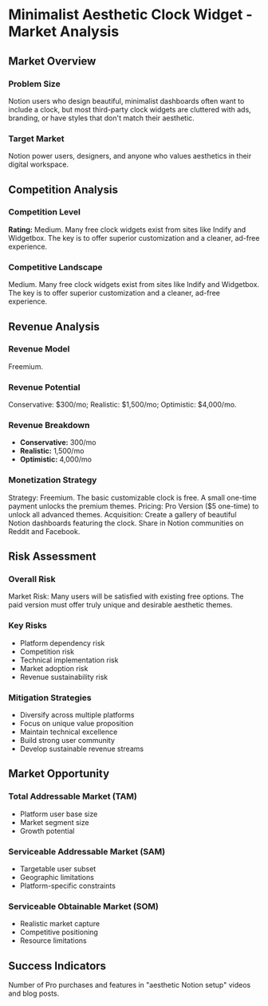 # Minimalist Aesthetic Clock Widget - Market Analysis

## Market Overview

### Problem Size
Notion users who design beautiful, minimalist dashboards often want to include a clock, but most third-party clock widgets are cluttered with ads, branding, or have styles that don't match their aesthetic.

### Target Market
Notion power users, designers, and anyone who values aesthetics in their digital workspace.

## Competition Analysis

### Competition Level
**Rating:** Medium. Many free clock widgets exist from sites like Indify and Widgetbox. The key is to offer superior customization and a cleaner, ad-free experience.

### Competitive Landscape
Medium. Many free clock widgets exist from sites like Indify and Widgetbox. The key is to offer superior customization and a cleaner, ad-free experience.

## Revenue Analysis

### Revenue Model
Freemium.

### Revenue Potential
Conservative: $300/mo; Realistic: $1,500/mo; Optimistic: $4,000/mo.

### Revenue Breakdown
- **Conservative:** 300/mo
- **Realistic:** 1,500/mo
- **Optimistic:** 4,000/mo

### Monetization Strategy
Strategy: Freemium. The basic customizable clock is free. A small one-time payment unlocks the premium themes. Pricing: Pro Version ($5 one-time) to unlock all advanced themes. Acquisition: Create a gallery of beautiful Notion dashboards featuring the clock. Share in Notion communities on Reddit and Facebook.

## Risk Assessment

### Overall Risk
Market Risk: Many users will be satisfied with existing free options. The paid version must offer truly unique and desirable aesthetic themes.

### Key Risks
- Platform dependency risk
- Competition risk
- Technical implementation risk
- Market adoption risk
- Revenue sustainability risk

### Mitigation Strategies
- Diversify across multiple platforms
- Focus on unique value proposition
- Maintain technical excellence
- Build strong user community
- Develop sustainable revenue streams

## Market Opportunity

### Total Addressable Market (TAM)
- Platform user base size
- Market segment size
- Growth potential

### Serviceable Addressable Market (SAM)
- Targetable user subset
- Geographic limitations
- Platform-specific constraints

### Serviceable Obtainable Market (SOM)
- Realistic market capture
- Competitive positioning
- Resource limitations

## Success Indicators
Number of Pro purchases and features in "aesthetic Notion setup" videos and blog posts.
